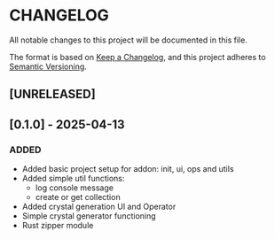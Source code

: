 # CHANGELOG

All notable changes to this project will be documented in this file.

The format is based on [Keep a Changelog](https://keepachangelog.com/en/1.1.0/),
and this project adheres to [Semantic Versioning](https://semver.org/spec/v2.0.0.html).

## [UNRELEASED]

## [0.1.0] - 2025-04-13

### ADDED
- Added basic project setup for addon: init, ui, ops and utils
- Added simple util functions:
    - log console message
    - create or get collection
- Added crystal generation UI and Operator
- Simple crystal generator functioning
- Rust zipper module